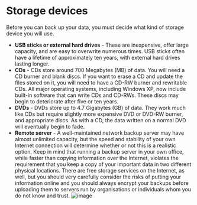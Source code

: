[Title]: # (Устройства хранения данных)
[Order]: # (3)

# Storage devices

Before you can back up your data, you must decide what kind of storage device you will use.

*   **USB sticks or external hard drives** - These are inexpensive, offer large capacity, and are easy to overwrite numerous times. USB sticks often have a lifetime of approximately ten years, with external hard drives lasting longer.
*   **CDs** - CDs store around 700 Megabytes (MB) of data. You will need a CD burner and blank discs. If you want to erase a CD and update the files stored on it, you will need to have a CD-RW burner and rewritable CDs. All major operating systems, including Windows XP, now include built-in software that can write CDs and CD-RWs. These discs may begin to deteriorate after five or ten years.
*   **DVDs** - DVDs store up to 4.7 Gigabytes (GB) of data. They work much like CDs but require slightly more expensive DVD or DVD-RW burner, and appropriate discs. As with a CD, the data written on a normal DVD will eventually begin to fade.
*   **Remote server** - A well-maintained network backup server may have almost unlimited capacity, but the speed and stability of your own Internet connection will determine whether or not this is a realistic option. Keep in mind that running a backup server in your own office, while faster than copying information over the Internet, violates the requirement that you keep a copy of your important data in two different physical locations. There are free storage services on the Internet, as well, but you should very carefully consider the risks of putting your information online and you should always encrypt your backups before uploading them to servers run by organisations or individuals whom you do not know and trust.
![image](deleting2.png)